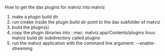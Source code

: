 
How to get the dax plugins for matviz into matviz

1. make a plugin build dir
2. run cmake inside the plugin build dir point to the dax subfolder of matviz
3. build the plugin(s)
4. copy the plugin libraries into :
   mac: matviz.app/Contents/plugins
   linux: matviz build dir subdirectory called plugins
5. run the matviz application with the command line argument: --enable-streaming
